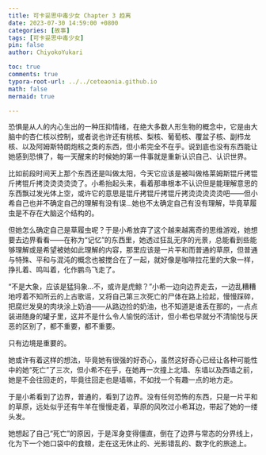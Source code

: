 ```yaml
---
title: 可卡妥思中毒少女 Chapter 3 趋离
date: 2023-07-30 14:59:00 +0800
categories: [故事]
tags: [可卡妥思中毒少女]
pin: false
author: ChiyokoYukari

toc: true
comments: true
typora-root-url: ../../ceteaonia.github.io
math: false
mermaid: true

---
```


恐惧是从人的内心生出的一种压抑情绪，在绝大多数人形生物的概念中，它是由大脑中的杏仁核以控制，或者说也许还有桃核、梨核、葡萄核、覆盆子核、副栉龙核、以及阿姆斯特朗炮核之类的东西，但小希完全不在乎。说到底也没有东西能让她感到恐惧了，每一天醒来的时候她的第一件事就是重新认识自己、认识世界。

比如前段时间天上那个东西还是叫做太阳，今天它应该是被叫做格莱姆斯锟斤拷锟斤拷锟斤拷烫烫烫烫烫了。小希抬起头来，看着那串根本不认识但是能理解意思的东西飘过发光体上空，或许它的意思是锟斤拷锟斤拷锟斤拷烫烫烫烫烫吧——但小希自己也并不确定自己的理解有没有误...她也不太确定自己有没有理解，毕竟草履虫是不存在大脑这个结构的。

但她怎么确定自己是草履虫呢？于是小希放弃了这个越来越离奇的思维游戏，她想要去边界看看——在称为“记忆”的东西里，她透过狂乱无序的光景，总能看到些能够理解或是希望被她如此理解的内容，那里应该是一片平和而普通的草原，但普通与特殊、平和与混沌的概念也被搅合在了一起，就好像是咖啡拉花里的大象一样，挣扎着、鸣叫着，化作鹏鸟飞走了。

“不是大象，应该是猛犸象...不，或许是虎鲸？”小希一边向边界走去，一边乱糟糟地哼着不知所云的上古歌谣，又将自己第三次死亡的尸体在路上捡起，慢慢踩碎，把腐烂发臭的肉块涂上奶油——从路边捡的奶油，也不知道是谁丢在那的，一点点装进随身的罐子里，这并不是什么令人愉悦的活计，但小希也早就分不清愉悦与厌恶的区别了，都不重要，都不重要。

只有边境是重要的。

她或许有着这样的想法，毕竟她有很强的好奇心，虽然这好奇心已经让各种可能性中的她“死亡”了三次，但小希不在乎，在她再一次撞上北墙、东墙以及西墙之前，她是不会往回走的，毕竟往回走也是墙嘛，不如找一个有趣一点的地方走。

于是小希看到了边界，普通的，看到了边界。没有任何恐怖的东西，只是一片平和的草原，远处似乎还有牛羊在慢慢走着，草原的风吹过小希耳边，带起了她的一缕头发。

她想起了自己“死亡”的原因，于是浑身变得僵直，倒在了边界与常态的分界线上，化为下一个她口袋中的食粮，走在这无休止的、光影错乱的、数字化的旅途上。

